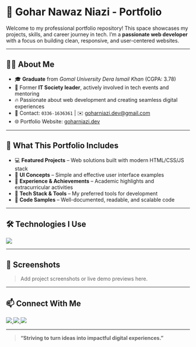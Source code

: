 # 💼 Gohar Nawaz Niazi - Portfolio

Welcome to my professional portfolio repository! This space showcases my projects, skills, and career journey in tech. I’m a **passionate web developer** with a focus on building clean, responsive, and user-centered websites.

---

## 🧑‍💻 About Me

- 🎓 **Graduate** from *Gomal University Dera Ismail Khan* (CGPA: 3.78)  
- 💼 Former **IT Society leader**, actively involved in tech events and mentoring  
- 🔥 Passionate about web development and creating seamless digital experiences  
- 📱 Contact: `0336-1636361` | ✉️ goharniazi.dev@gmail.com  
- 🌐 Portfolio Website: [goharniazi.dev](https://goharniazi.dev)

---

## 🚀 What This Portfolio Includes

- 💻 **Featured Projects** – Web solutions built with modern HTML/CSS/JS stack  
- 🎨 **UI Concepts** – Simple and effective user interface examples  
- 📜 **Experience & Achievements** – Academic highlights and extracurricular activities  
- 🧰 **Tech Stack & Tools** – My preferred tools for development  
- 📂 **Code Samples** – Well-documented, readable, and scalable code

---

## 🛠️ Technologies I Use

<p align="left">
  <img src="https://skillicons.dev/icons?i=html,css,js,vscode,git,github" />
</p>

---

## 📸 Screenshots

> Add project screenshots or live demo previews here.

---

## 📫 Connect With Me

<p align="left">
  <a href="https://www.linkedin.com/in/goharniazi" target="_blank">
    <img src="https://img.shields.io/badge/LinkedIn-blue?style=for-the-badge&logo=linkedin" />
  </a>
  <a href="mailto:goharniazi.dev@gmail.com">
    <img src="https://img.shields.io/badge/Gmail-red?style=for-the-badge&logo=gmail" />
  </a>
  <a href="https://github.com/goharniazi">
    <img src="https://img.shields.io/badge/GitHub-100000?style=for-the-badge&logo=github&logoColor=white" />
  </a>
</p>

---

> **“Striving to turn ideas into impactful digital experiences.”**
